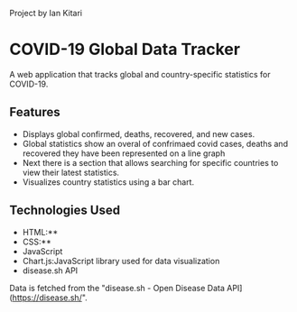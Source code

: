 Project by Ian Kitari

# COVID-19 Global Data Tracker

A web application that tracks global and country-specific statistics for COVID-19.

## Features

* Displays global confirmed, deaths, recovered, and new cases.
* Global statistics show an overal of confrimaed covid cases, deaths and recovered they have been represented on a line graph
* Next there is a section that allows searching for specific countries to view their latest statistics.
* Visualizes country statistics using a bar chart.

## Technologies Used

* HTML:** 
* CSS:**
* JavaScript
* Chart.js:JavaScript library used for data visualization
* disease.sh API


Data is fetched from the "disease.sh - Open Disease Data API](https://disease.sh/".
